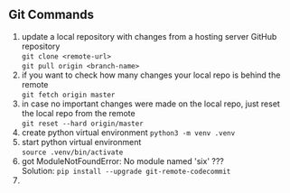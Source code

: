 ## Git Commands
1. update a local repository with changes from a hosting server GitHub repository   
   ```git clone <remote-url>```   
   ```git pull origin <branch-name>```
2. if you want to check how many changes your local repo is behind the remote   
   ```git fetch origin master```
3. in case no important changes were made on the local repo, just reset the local repo from the remote   
   ```git reset --hard origin/master```
5. create python virtual environment
   ```python3 -m venv .venv```
6. start python virtual environment   
   ```source .venv/bin/activate```
7. got ModuleNotFoundError: No module named 'six' ???   
   Solution: ```pip install --upgrade git-remote-codecommit```
9. 
